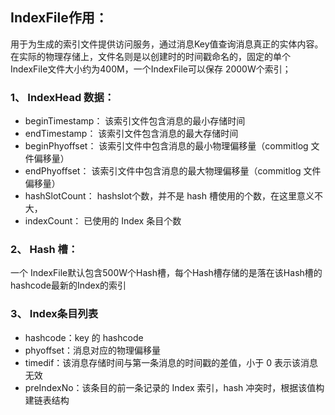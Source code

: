 ## IndexFile作用：
用于为生成的索引文件提供访问服务，通过消息Key值查询消息真正的实体内容。在实际的物理存储上，文件名则是以创建时的时间戳命名的，固定的单个IndexFile文件大小约为400M，一个IndexFile可以保存 2000W个索引；

### 1、 IndexHead 数据： 
- beginTimestamp：
该索引文件包含消息的最小存储时间 
- endTimestamp：
该索引文件包含消息的最大存储时间
- beginPhyoffset：
该索引文件中包含消息的最小物理偏移量（commitlog 文件偏移量） 
- endPhyoffset：
该索引文件中包含消息的最大物理偏移量（commitlog 文件偏移量）
- hashSlotCount：
hashslot个数，并不是 hash 槽使用的个数，在这里意义不大，
- indexCount：
已使用的 Index 条目个数

### 2、 Hash 槽： 
一个 IndexFile默认包含500W个Hash槽，每个Hash槽存储的是落在该Hash槽的hashcode最新的Index的索引

### 3、 Index条目列表 
- hashcode：key 的 hashcode
- phyoffset：消息对应的物理偏移量 
- timedif：该消息存储时间与第一条消息的时间戳的差值，小于 0 表示该消息无效 
- preIndexNo：该条目的前一条记录的 Index 索引，hash 冲突时，根据该值构建链表结构